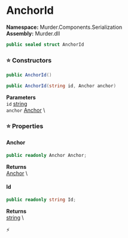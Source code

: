# AnchorId

**Namespace:** Murder.Components.Serialization \
**Assembly:** Murder.dll

```csharp
public sealed struct AnchorId
```

### ⭐ Constructors
```csharp
public AnchorId()
```

```csharp
public AnchorId(string id, Anchor anchor)
```

**Parameters** \
`id` [string](https://learn.microsoft.com/en-us/dotnet/api/System.String?view=net-7.0) \
`anchor` [Anchor](../..//Murder/Core/Cutscenes/Anchor.html) \

### ⭐ Properties
#### Anchor
```csharp
public readonly Anchor Anchor;
```

**Returns** \
[Anchor](../..//Murder/Core/Cutscenes/Anchor.html) \
#### Id
```csharp
public readonly string Id;
```

**Returns** \
[string](https://learn.microsoft.com/en-us/dotnet/api/System.String?view=net-7.0) \


⚡